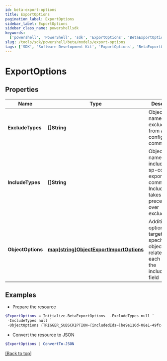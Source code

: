 ```yaml
---
id: beta-export-options
title: ExportOptions
pagination_label: ExportOptions
sidebar_label: ExportOptions
sidebar_class_name: powershellsdk
keywords:
  ['powershell', 'PowerShell', 'sdk', 'ExportOptions', 'BetaExportOptions']
slug: /tools/sdk/powershell/beta/models/export-options
tags: ['SDK', 'Software Development Kit', 'ExportOptions', 'BetaExportOptions']
---
```


# ExportOptions

## Properties

| Name | Type | Description | Notes |
| --- | --- | --- | --- |
| **ExcludeTypes** | **[]String** | Object type names to be excluded from an sp-config export command. | [optional] |
| **IncludeTypes** | **[]String** | Object type names to be included in an sp-config export command. IncludeTypes takes precedence over excludeTypes. | [optional] |
| **ObjectOptions** | [**map[string]ObjectExportImportOptions**](object-export-import-options) | Additional options targeting specific objects related to each item in the includeTypes field | [optional] |

## Examples

- Prepare the resource

```powershell
$ExportOptions = Initialize-BetaExportOptions  -ExcludeTypes null `
 -IncludeTypes null `
 -ObjectOptions {TRIGGER_SUBSCRIPTION={includedIds=[be9e116d-08e1-49fc-ab7f-fa585e96c9e4], includedNames=[Test 2]}}
```

- Convert the resource to JSON

```powershell
$ExportOptions | ConvertTo-JSON
```

[[Back to top]](#)
